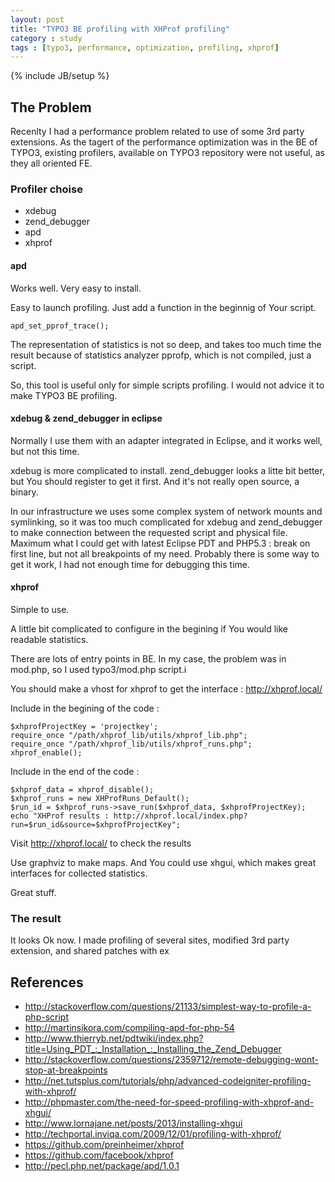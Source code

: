 ```yaml
---
layout: post
title: "TYPO3 BE profiling with XHProf profiling"
category : study
tags : [typo3, performance, optimization, profiling, xhprof]
---
```

{% include JB/setup %}

## The Problem 

Recenlty I had a performance problem related to use of some 3rd party extensions. As the tagert of the performance optimization was in the BE of TYPO3, existing profilers, available on TYPO3 repository were not useful, as they all oriented FE.

### Profiler choise

* xdebug
* zend_debugger
* apd
* xhprof

#### apd

Works well. Very easy to install. 

Easy to launch profiling. Just add a function in the beginnig of Your script.

    apd_set_pprof_trace();

The representation of statistics is not so deep, and takes too much time the result because of statistics analyzer pprofp, which is not compiled, just a script.

So, this tool is useful only for simple scripts profiling. I would not advice it to make TYPO3 BE profiling.

#### xdebug & zend_debugger in eclipse

Normally I use them with an adapter integrated in Eclipse, and it works well, but not this time.

xdebug is more complicated to install. zend_debugger looks a litte bit better, but You should register to get it first. And it's not really open source, a binary.

In our infrastructure we uses some complex system of network mounts and symlinking, so it was too much complicated for xdebug and zend_debugger to make connection between the requested script and physical file. Maximum what I could get with latest Eclipse PDT and PHP5.3 : break on first line, but not all breakpoints of my need. Probably there is some way to get it work, I had not enough time for debugging this time.

#### xhprof

Simple to use. 

A little bit complicated to configure in the begining if You would like readable statistics. 

There are lots of entry points in BE. In my case, the problem was in mod.php, so I used typo3/mod.php script.i

You should make a vhost for xhprof to get the interface : http://xhprof.local/

Include in the begining of the code :

	$xhprofProjectKey = 'projectkey';
	require_once "/path/xhprof_lib/utils/xhprof_lib.php";
	require_once "/path/xhprof_lib/utils/xhprof_runs.php";
	xhprof_enable();

Include in the end of the code :

	$xhprof_data = xhprof_disable();
	$xhprof_runs = new XHProfRuns_Default();
	$run_id = $xhprof_runs->save_run($xhprof_data, $xhprofProjectKey);
	echo "XHProf results : http://xhprof.local/index.php?run=$run_id&source=$xhprofProjectKey";

Visit http://xhprof.local/ to check the results

Use graphviz to make maps. And You could use xhgui, which makes great interfaces for collected statistics.

Great stuff.

### The result

It looks Ok now. I made profiling of several sites, modified 3rd party extension, and shared patches with ex

## References

* http://stackoverflow.com/questions/21133/simplest-way-to-profile-a-php-script
* http://martinsikora.com/compiling-apd-for-php-54
* http://www.thierryb.net/pdtwiki/index.php?title=Using_PDT_:_Installation_:_Installing_the_Zend_Debugger
* http://stackoverflow.com/questions/2359712/remote-debugging-wont-stop-at-breakpoints
* http://net.tutsplus.com/tutorials/php/advanced-codeigniter-profiling-with-xhprof/
* http://phpmaster.com/the-need-for-speed-profiling-with-xhprof-and-xhgui/
* http://www.lornajane.net/posts/2013/installing-xhgui
* http://techportal.inviqa.com/2009/12/01/profiling-with-xhprof/
* https://github.com/preinheimer/xhprof
* https://github.com/facebook/xhprof
* http://pecl.php.net/package/apd/1.0.1




